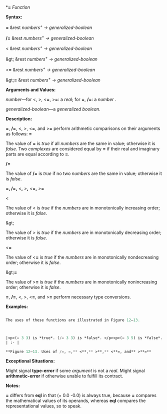 ***=** *Function* 



**Syntax:** 



**=** &amp;rest *numbers*<sup>+</sup> *→ generalized-boolean* 



**/=** &amp;rest *numbers*<sup>+</sup> *→ generalized-boolean* 



&lt; &amp;rest *numbers*<sup>+</sup> *→ generalized-boolean* 



\&gt; &amp;rest *numbers*<sup>+</sup> *→ generalized-boolean* 



&lt;**=** &amp;rest *numbers*<sup>+</sup> *→ generalized-boolean* 



\&gt;**=** &amp;rest *numbers*<sup>+</sup> *→ generalized-boolean* 



**Arguments and Values:** 



*number*—for &lt;, &gt;, &lt;**=**, &gt;**=**: a *real*; for **=**, **/=**: a *number* . 



*generalized-boolean*—a *generalized boolean*. 



**Description:** 



**=**, **/=**, &lt;, &gt;, &lt;**=**, and &gt;**=** perform arithmetic comparisons on their arguments as follows: **=** 



The value of **=** is *true* if all *numbers* are the same in value; otherwise it is *false*. Two *complexes* are considered equal by **=** if their real and imaginary parts are equal according to **=**. 



**/=** 



The value of **/=** is *true* if no two *numbers* are the same in value; otherwise it is *false*. 



 



 



**=, /=,** *&lt;***,** *&gt;***,** *&lt;***=,** *&gt;***=** 



&lt; 



The value of &lt; is *true* if the *numbers* are in monotonically increasing order; otherwise it is *false*. 



\&gt; 



The value of &gt; is *true* if the *numbers* are in monotonically decreasing order; otherwise it is *false*. 



&lt;**=** 



The value of &lt;**=** is *true* if the *numbers* are in monotonically nondecreasing order; otherwise it is *false*. 



\&gt;**=** 



The value of &gt;**=** is *true* if the *numbers* are in monotonically nonincreasing order; otherwise it is *false*. 



**=**, **/=**, &lt;, &gt;, &lt;**=**, and &gt;**=** perform necessary type conversions. 



**Examples:**
```lisp

The uses of these functions are illustrated in Figure 12–13. 



|<p>(= 3 3) is *true*. (/= 3 3) is *false*. </p><p>(= 3 5) is *false*. (/= 3 5) is *true*. </p><p>(= 3 3 3 3) is *true*. (/= 3 3 3 3) is *false*. </p><p>(= 3 3 5 3) is *false*. (/= 3 3 5 3) is *false*. </p><p>(= 3 6 5 2) is *false*. (/= 3 6 5 2) is *true*. </p><p>(= 3 2 3) is *false*. (/= 3 2 3) is *false*. </p><p>(< 3 5) is *true*. (<= 3 5) is *true*. </p><p>(< 3 -5) is *false*. (<= 3 -5) is *false*. </p><p>(< 3 3) is *false*. (<= 3 3) is *true*. </p><p>(< 0 3 4 6 7) is *true*. (<= 0 3 4 6 7) is *true*. </p><p>(< 0 3 4 4 6) is *false*. (<= 0 3 4 4 6) is *true*. </p><p>(> 4 3) is *true*. (>= 4 3) is *true*. </p><p>(> 4 3 2 1 0) is *true*. (>= 4 3 2 1 0) is *true*. </p><p>(> 4 3 3 2 0) is *false*. (>= 4 3 3 2 0) is *true*. </p><p>(> 4 3 1 2 0) is *false*. (>= 4 3 1 2 0) is *false*. </p><p>(= 3) is *true*. (/= 3) is *true*. </p><p>(< 3) is *true*. (<= 3) is *true*. </p><p>(= 3.0 #c(3.0 0.0)) is *true*. (/= 3.0 #c(3.0 1.0)) is *true*. </p><p>(= 3 3.0) is *true*. (= 3.0s0 3.0d0) is *true*. </p><p>(= 0.0 -0.0) is *true*. (= 5/2 2.5) is *true*. </p><p>(> 0.0 -0.0) is *false*. (= 0 -0.0) is *true*. </p><p>(<= 0 x 9) is *true* if x is between 0 and 9, inclusive </p><p>(< 0.0 x 1.0) is *true* if x is between 0.0 and 1.0, exclusive </p><p>(< -1 j (length v)) is *true* if j is a *valid array index* for a *vector* v</p>|
| :- |

**Figure 12–13. Uses of /=, =,** <**,** >**,** <**=, and** >**=** 

```
**Exceptional Situations:** 



Might signal **type-error** if some *argument* is not a *real*. Might signal **arithmetic-error** if otherwise unable to fulfill its contract. 



**Notes:** 



**=** differs from **eql** in that (= 0.0 -0.0) is always true, because **=** compares the mathematical values of its operands, whereas **eql** compares the representational values, so to speak. 




